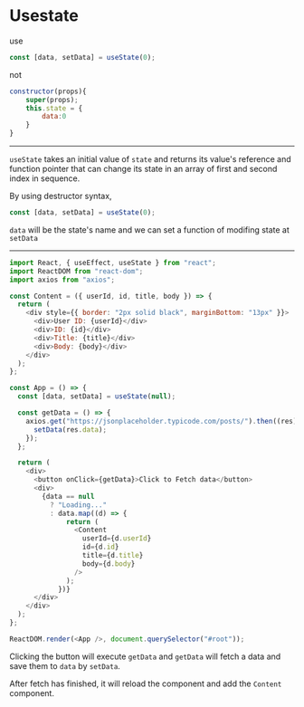 # Usestate

use

```js
const [data, setData] = useState(0);
```

not

```js
constructor(props){
    super(props);
    this.state = {
        data:0
    }
}
```

---

`useState` takes an initial value of `state` and returns its value's reference and function pointer that can change its state in an array of first and second index in sequence.

By using destructor syntax,

```js
const [data, setData] = useState(0);
```

`data` will be the state's name and we can set a function of modifing state at `setData`

---

```js
import React, { useEffect, useState } from "react";
import ReactDOM from "react-dom";
import axios from "axios";

const Content = ({ userId, id, title, body }) => {
  return (
    <div style={{ border: "2px solid black", marginBottom: "13px" }}>
      <div>User ID: {userId}</div>
      <div>ID: {id}</div>
      <div>Title: {title}</div>
      <div>Body: {body}</div>
    </div>
  );
};

const App = () => {
  const [data, setData] = useState(null);

  const getData = () => {
    axios.get("https://jsonplaceholder.typicode.com/posts/").then((res) => {
      setData(res.data);
    });
  };

  return (
    <div>
      <button onClick={getData}>Click to Fetch data</button>
      <div>
        {data == null
          ? "Loading..."
          : data.map((d) => {
              return (
                <Content
                  userId={d.userId}
                  id={d.id}
                  title={d.title}
                  body={d.body}
                />
              );
            })}
      </div>
    </div>
  );
};

ReactDOM.render(<App />, document.querySelector("#root"));
```

Clicking the button will execute `getData` and `getData` will fetch a data and save them to `data` by `setData`.

After fetch has finished, it will reload the component and add the `Content` component.
